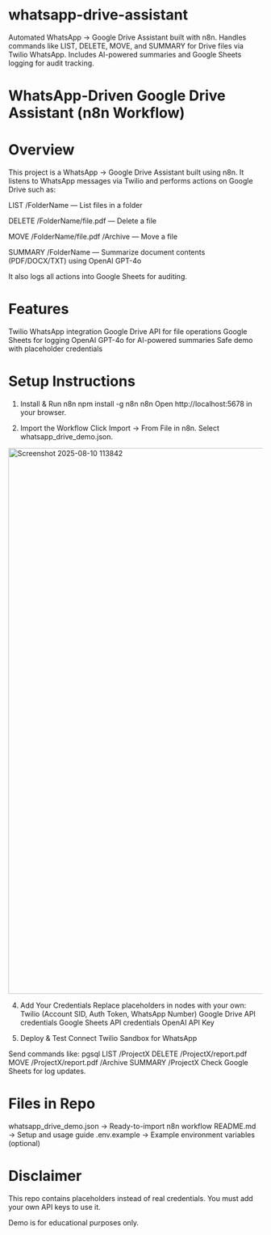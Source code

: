 # whatsapp-drive-assistant
Automated WhatsApp → Google Drive Assistant built with n8n. Handles commands like LIST, DELETE, MOVE, and SUMMARY for Drive files via Twilio WhatsApp. Includes AI-powered summaries and Google Sheets logging for audit tracking.
# WhatsApp-Driven Google Drive Assistant (n8n Workflow)
# Overview
This project is a WhatsApp → Google Drive Assistant built using n8n.
It listens to WhatsApp messages via Twilio and performs actions on Google Drive such as:

LIST /FolderName — List files in a folder

DELETE /FolderName/file.pdf — Delete a file

MOVE /FolderName/file.pdf /Archive — Move a file

SUMMARY /FolderName — Summarize document contents (PDF/DOCX/TXT) using OpenAI GPT-4o

It also logs all actions into Google Sheets for auditing.

# Features
Twilio WhatsApp integration
Google Drive API for file operations
Google Sheets for logging
OpenAI GPT-4o for AI-powered summaries
Safe demo with placeholder credentials

# Setup Instructions
1. Install & Run n8n
npm install -g n8n
n8n
Open http://localhost:5678 in your browser.

2. Import the Workflow
Click Import → From File in n8n.
Select whatsapp_drive_demo.json.
<img width="1920" height="1080" alt="Screenshot 2025-08-10 113842" src="https://github.com/user-attachments/assets/1ea83029-887f-4987-97f5-c810b4f187dd" />


4. Add Your Credentials
Replace placeholders in nodes with your own:
Twilio (Account SID, Auth Token, WhatsApp Number)
Google Drive API credentials
Google Sheets API credentials
OpenAI API Key

5. Deploy & Test
Connect Twilio Sandbox for WhatsApp

Send commands like:
pgsql
LIST /ProjectX
DELETE /ProjectX/report.pdf
MOVE /ProjectX/report.pdf /Archive
SUMMARY /ProjectX
Check Google Sheets for log updates.

# Files in Repo
whatsapp_drive_demo.json → Ready-to-import n8n workflow
README.md → Setup and usage guide
.env.example → Example environment variables (optional)

# Disclaimer
This repo contains placeholders instead of real credentials.
You must add your own API keys to use it.

Demo is for educational purposes only.
